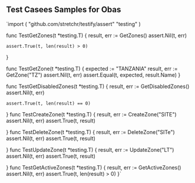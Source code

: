 ## Test Casees Samples for Obas

`import (
 	"github.com/stretchr/testify/assert"
 	"testing"
 )
 
 
 func TestGetZones(t *testing.T) {
 	result, err := GetZones()
 	assert.Nil(t, err)
 
 	assert.True(t, len(result) > 0)
 }
 
 func TestGetZone(t *testing.T) {
 	expected := "TANZANIA"
 	result, err := GetZone("TZ")
 	assert.Nil(t, err)
 	assert.Equal(t, expected, result.Name)
 }
 
 func TestGetDisabledZones(t *testing.T) {
 	result, err := GetDisabledZones()
 	assert.Nil(t, err)
 
 	assert.True(t, len(result) == 0)
 }
 func TestCreateZone(t *testing.T) {
 	result, err := CreateZone("SITE")
 	assert.Nil(t, err)
 	assert.True(t, result)
 
 }
 func TestDeleteZone(t *testing.T) {
 	result, err := DeleteZone("SITe")
 	assert.Nil(t, err)
 	assert.True(t, result)
 
 }
 func TestUpdateZone(t *testing.T) {
 	result, err := UpdateZone("LT")
 	assert.Nil(t, err)
 	assert.True(t, result)
 
 }
 func TestGetActiveZones(t *testing.T) {
 	result, err := GetActiveZones()
 	assert.Nil(t, err)
 	assert.True(t, len(result) > 0)
 }`